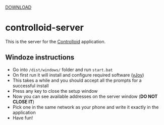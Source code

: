 [DOWNLOAD](https://github.com/experiment322/controlloid-server/archive/master.zip)

# controlloid-server
This is the server for the [Controlloid](https://github.com/experiment322/controlloid-client) application.

## Windoze instructions
* Go into `/dist/windows/` folder and run `start.bat`
* On first run it will install and configure required software ([vJoy](https://sourceforge.net/projects/vjoystick/))
* This takes a while and you should accept all the prompts for a successful install
* Press any key to close the setup window
* Now you can see available addresses on the server window (**DO NOT CLOSE IT**)
* Pick one in the same network as your phone and write it exactly in the application
* Have fun!
